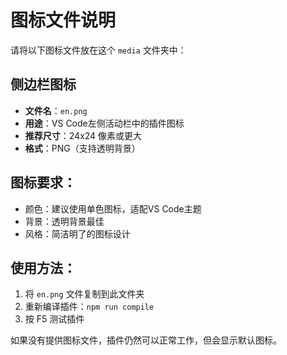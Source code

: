 # 图标文件说明

请将以下图标文件放在这个 `media` 文件夹中：

## 侧边栏图标
- **文件名**：`en.png`
- **用途**：VS Code左侧活动栏中的插件图标
- **推荐尺寸**：24x24 像素或更大
- **格式**：PNG（支持透明背景）

## 图标要求：
- 颜色：建议使用单色图标，适配VS Code主题
- 背景：透明背景最佳
- 风格：简洁明了的图标设计

## 使用方法：
1. 将 `en.png` 文件复制到此文件夹
2. 重新编译插件：`npm run compile`
3. 按 F5 测试插件

如果没有提供图标文件，插件仍然可以正常工作，但会显示默认图标。